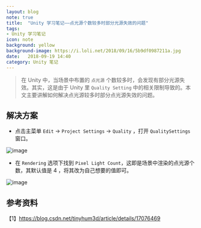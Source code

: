 ```yaml
---
layout: blog  
note: true  
title:  "Unity 学习笔记——点光源个数较多时部分光源失效的问题"  
tags:  
- Unity 学习笔记  
icon: note  
background: yellow  
background-image: https://i.loli.net/2018/09/16/5b9df0987211a.jpg  
date:   2018-09-19 14:40   
category: Unity 笔记
---
```


>在 Unity 中，当场景中布置的 `点光源` 个数较多时，会发现有部分光源失效。其实，这是由于 Unity 里 `Quality Setting` 中的相关限制导致的。本文主要讲解如何解决点光源较多时部分点光源失效的问题。

## 解决方案

* 点击主菜单 `Edit` -> `Project Settings` -> `Quality` ，打开 
`QualitySettings` 窗口。

![image](http://pf6qvqv35.bkt.clouddn.com/note/20180919/lightSetting.png)

* 在 `Rendering` 选项下找到 `Pixel Light Count`，这即是场景中渲染的点光源个数，其默认值是 4 ，将其改为自己想要的值即可。

![image](http://pf6qvqv35.bkt.clouddn.com/note/20180919/QualitySettings.png)

## 参考资料
【1】https://blog.csdn.net/tinyhum3d/article/details/17076469